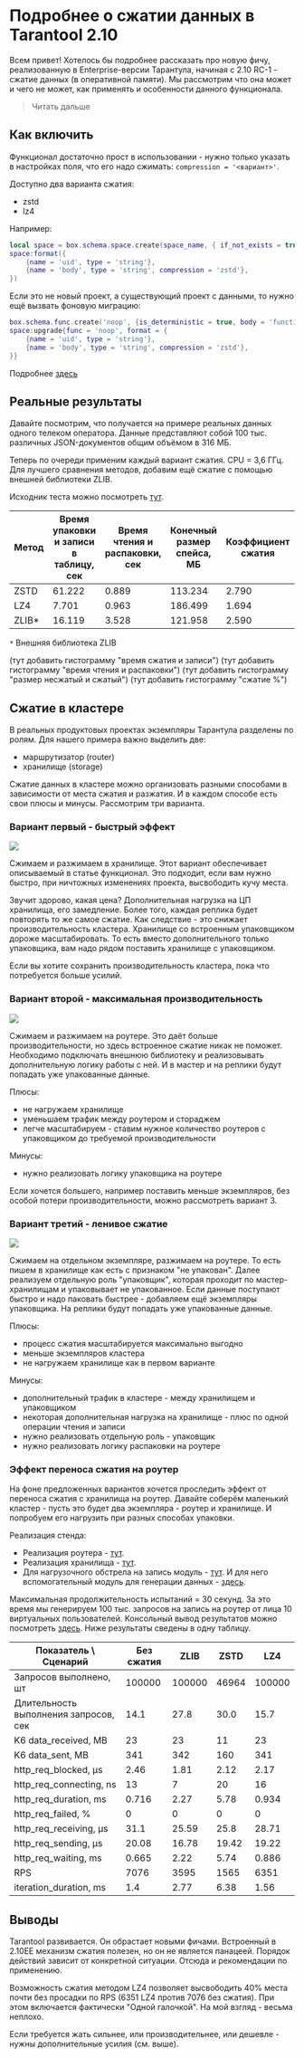 # Подробнее о сжатии данных в Tarantool 2.10
Всем привет! Хотелось бы подробнее рассказать про новую фичу, реализованную в Enterprise-версии
Тарантула, начиная с 2.10 RC-1 - сжатие данных (в оперативной памяти). Мы рассмотрим
что она может и чего не может, как применять и особенности данного функционала.

> Читать дальше

## Как включить
Функционал достаточно прост в использовании - нужно только указать в настройках
поля, что его надо сжимать: `compression = '<вариант>'`.

Доступно два варианта сжатия:
* zstd
* lz4

Например:
```lua
local space = box.schema.space.create(space_name, { if_not_exists = true })
space:format({
    {name = 'uid', type = 'string'},
    {name = 'body', type = 'string', compression = 'zstd'},
})
```

Если это не новый проект, а существующий проект с данными, то нужно ещё вызвать фоновую
миграцию:
```lua
box.schema.func.create('noop', {is_deterministic = true, body = 'function(t) return t end'})
space:upgrade{func = 'noop', format = {
    {name = 'uid', type = 'string'},
    {name = 'body', type = 'string', compression = 'zstd'},
}}
```

Подробнее [здесь](https://www.tarantool.io/en/enterprise_doc/tuple_compression/)

## Реальные результаты
Давайте посмотрим, что получается на примере реальных данных одного телеком оператора.
Данные представляют собой 100 тыс. различных JSON-документов общим объёмом в 316 МБ.


Теперь по очереди применим каждый вариант сжатия. CPU = 3,6 ГГц. Для лучшего сравнения
методов, добавим ещё сжатие с помощью внешней библиотеки ZLIB.

Исходник теста можно посмотреть [тут](https://github.com/a1div0/habr-post-tnt-compress/blob/master/one_instance.lua).

| Метод | Время упаковки и записи в таблицу, сек | Время чтения и распаковки, сек | Конечный размер спейса, МБ | Коэффициент сжатия | Сжатие, % |
| ----- | ------ | ---- | ---- | ---- | ---- |
| ZSTD | 61.222 | 0.889 | 113.234 | 2.790 | 64.16 |
| LZ4 | 7.701 | 0.963 | 186.499 | 1.694 | 40.97 |
| ZLIB* | 16.119 | 3.528 | 121.958 | 2.590 | 61.40 |

`*` Внешняя библиотека ZLIB

(тут добавить гистограмму "время сжатия и записи")
(тут добавить гистограмму "время чтения и распаковки")
(тут добавить гистограмму "размер несжатый и сжатый")
(тут добавить гистограмму "сжатие %")

## Сжатие в кластере
В реальных продуктовых проектах экземпляры Тарантула разделены по ролям. Для
нашего примера важно выделить две:
* маршрутизатор (router)
* хранилище (storage)

Сжатие данных в кластере можно организовать разными способами в зависимости от места сжатия и разжатия. И в каждом
способе есть свои плюсы и минусы. Рассмотрим три варианта.

### Вариант первый - быстрый эффект
![](cluster-1.jpg)

Сжимаем и разжимаем в хранилище. Этот вариант обеспечивает описываемый в статье
функционал. Это подходит, если вам нужно быстро, при ничтожных изменениях проекта, высвободить кучу
места.

Звучит здорово, какая цена? Дополнительная нагрузка на ЦП хранилища, его замедление. Более того,
каждая реплика будет повторять то же самое сжатие. Как следствие - это снижает производительность
кластера. Хранилище со встроенным упаковщиком дороже масштабировать. То есть вместо дополнительного
только упаковщика, вам надо рядом поставить хранилище с упаковщиком.

Если вы хотите сохранить производительность кластера, пока что потребуется больше усилий.

### Вариант второй - максимальная производительность
![](cluster-2.jpg)

Cжимаем и разжимаем на роутере. Это даёт больше производительности, но здесь встроенное сжатие никак
не поможет. Необходимо подключать внешнюю библиотеку и реализовывать дополнительную логику работы
с ней. И в мастер и на реплики будут попадать уже упакованные данные.

Плюсы:
* не нагружаем хранилище
* уменьшаем трафик между роутером и стораджем
* легче масштабируем - ставим нужное количество роутеров с упаковщиком до требуемой производительности

Минусы:
* нужно реализовать логику упаковщика на роутере

Если хочется большего, например поставить меньше экземпляров, без особой потери производительности,
можно рассмотреть вариант 3.

### Вариант третий - ленивое сжатие
![](cluster-3.jpg)

Сжимаем на отдельном экземпляре, разжимаем на роутере. То есть пишем в хранилище как есть с признаком
"не упакован". Далее реализуем отдельную роль "упаковщик", которая проходит по мастер-хранилищам и
упаковывает не упакованное. Если данные поступают быстро и надо паковать быстрее - добавляем ещё
экземпляры упаковщика. На реплики будут попадать уже упакованные данные.

Плюсы:
* процесс сжатия масштабируется максимально выгодно
* меньше экземпляров кластера
* не нагружаем хранилище как в первом варианте

Минусы:
* дополнительный трафик в кластере - между хранилищем и упаковщиком
* некоторая дополнительная нагрузка на хранилище - плюс по одной операции чтения и записи
* нужно реализовать отдельную роль - упаковщик
* нужно реализовать логику распаковки на роутере

### Эффект переноса сжатия на роутер
На фоне предложенных вариантов хочется проследить эффект от переноса сжатия
с хранилища на роутер. Давайте соберём маленький кластер - пусть это будет два экземпляра - роутер и
хранилище. И попробуем его нагрузить при разных способах упаковки.

Реализация стенда:
* Реализация роутера - [тут](https://github.com/a1div0/habr-post-tnt-compress/blob/master/router.lua).
* Реализация хранилища - [тут](https://github.com/a1div0/habr-post-tnt-compress/blob/master/storage.lua).
* Для нагрузочного обстрела на запись модуль - [тут](https://github.com/a1div0/habr-post-tnt-compress/blob/master/k6-test-write.js).
И для него вспомогательный модуль для генерации данных - [здесь]().

Максимальная продолжительность испытаний = 30 секунд. За это время мы генерируем 100 тыс. запросов на запись на роутер 
от лица 10 виртуальных пользователей.
Консольный вывод результатов можно посмотреть [здесь](https://github.com/a1div0/habr-post-tnt-compress/blob/master/k6-results.md).
Ниже результаты сведены в одну таблицу.

| Показатель \ Сценарий                 | Без сжатия | ZLIB | ZSTD   | LZ4        |
|---------------------------------------|-----------|---|--------|------------|
| Запросов выполнено, шт                | 100000    | 100000 | 46964  | 100000     |
| Длительность выполнения запросов, сек | 14.1      | 27.8 | 30.0   | 15.7       |
| K6 data_received, MB                  | 23        | 23 | 11     | 23         |
| K6 data_sent, MB                      | 341       | 342 | 160    | 341        | 
| http_req_blocked, µs                  | 2.46      | 1.81 | 2.12   | 2.17       |
| http_req_connecting, ns               | 13        | 7 | 20     | 16         |
| http_req_duration, ms                 | 0.716     | 2.27 | 5.78   | 0.934 |
| http_req_failed, %                    | 0         | 0 | 0      | 0 |
| http_req_receiving, µs                | 31.1      | 25.59 | 25.8   | 28.71 |
| http_req_sending, µs                  | 20.08     | 16.78 | 19.42  | 19.22 | 
| http_req_waiting, ms                  | 0.665 | 2.22 | 5.74   | 0.886 |
| RPS                                   | 7076      | 3595 | 1565   | 6351 |
| iteration_duration, ms                | 1.4     | 2.77 | 6.38 | 1.56 |

## Выводы
Tarantool развивается. Он обрастает новыми фичами. Встроенный в 2.10EE механизм сжатия
полезен, но он не является панацеей. Порядок действий зависит от конкретной ситуации.
Отсюда и рекомендации по применению.

Возможность сжатия методом LZ4 позволяет высвободить 40% места почти без просадки по
RPS (6351 LZ4 против 7076 без сжатия). При этом включается фактически "Одной галочкой".
На мой взгляд - весьма неплохо.

Если требуется жать сильнее, или производительнее, или дешевле - нужны дополнительные усилия (см. выше).
